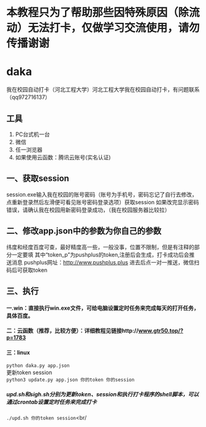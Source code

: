 # 本教程只为了帮助那些因特殊原因（除流动）无法打卡，仅做学习交流使用，请勿传播谢谢
#
#
# daka
我在校园自动打卡（河北工程大学）河北工程大学我在校园自动打卡，有问题联系（qq972716137）

## 工具
1. PC台式机一台
2. 微信
3. 任一浏览器
4. 如果使用云函数：腾讯云账号(实名认证)
## 一、获取session
session.exe输入我在校园的账号密码（账号为手机号，密码忘记了自行去修改，点重新登录然后左滑便可看见账号密码登录选项）获取session
如果改完显示密码错误，请确认我在校园用新密码登录成功，（我在校园服务器比较拉）
## 二、修改app.json中的参数为你自己的参数
纬度和经度百度可查，最好精度高一些，一般没事，位置不限制，但是有注释的部分一定要填
其中“token_p”为pushplus的token,注册后会生成，打卡成功后会推送消息
pushplus网址：http://www.pushplus.plus 进去后点一对一推送，微信扫码后可获取token
## 三、执行
#### 一.win：直接执行win.exe文件，可给电脑设置定时任务来完成每天的打开任务，具体百度。

#### 二：云函数（推荐，比较方便）：详细教程见链接http://www.gtr50.top/?p=1783
#### 三：linux
`python daka.py app.json`<br/>
更新token session<br/>
`python3 update.py app.json 你的token 你的session`<br/>

##### upd.sh和sigh.sh分别为更新token、session和执行打卡程序的shell脚本，可以通过crontab设置定时任务来完成打卡<br/>
`./upd.sh 你的token session`<br/

